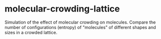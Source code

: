 # molecular-crowding-lattice
Simulation of the effect of molecular crowding on molecules. Compare the number of configurations (entropy) of "molecules" of different shapes and sizes in a crowded lattice.
